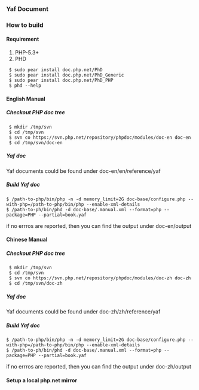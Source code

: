 ### Yaf Document

### How to build

#### Requirement

1. PHP-5.3+
2. PHD

````
 $ sudo pear install doc.php.net/PhD
 $ sudo pear install doc.php.net/PhD_Generic 
 $ sudo pear install doc.php.net/PhD_PHP
 $ phd --help
````

#### English Manual
##### Checkout PHP doc tree

````
 $ mkdir /tmp/svn
 $ cd /tmp/svn
 $ svn co https://svn.php.net/repository/phpdoc/modules/doc-en doc-en
 $ cd /tmp/svn/doc-en
````

##### Yaf doc

Yaf documents could be found under doc-en/en/reference/yaf

##### Build Yaf doc

````
$ /path-to-php/bin/php -n -d memory_limit=2G doc-base/configure.php --with-php=/path-to-php/bin/php --enable-xml-details
$ /path-to-ph/bin/phd -d doc-base/.manual.xml --format=php --package=PHP --partial=book.yaf
````

if no errros are reported, then you can find the output under doc-en/output

#### Chinese Manual

##### Checkout PHP doc tree

````
 $ mkdir /tmp/svn
 $ cd /tmp/svn
 $ svn co https://svn.php.net/repository/phpdoc/modules/doc-zh doc-zh
 $ cd /tmp/svn/doc-zh
````

##### Yaf doc

Yaf documents could be found under doc-zh/zh/reference/yaf

##### Build Yaf doc

````
$ /path-to-php/bin/php -n -d memory_limit=2G doc-base/configure.php --with-php=/path-to-php/bin/php --enable-xml-details
$ /path-to-ph/bin/phd -d doc-base/.manual.xml --format=php --package=PHP --partial=book.yaf
````

if no errros are reported, then you can find the output under doc-zh/output


#### Setup a local php.net mirror

